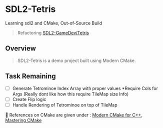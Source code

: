 # SDL2-Tetris
Learning sdl2 and CMake, Out-of-Source Build
> Refactoring [SDL2-GameDev/Tetris](https://github.com/guyllaumedemers/SDL2-GameDev/tree/master/SDL2-Tetris)

## Overview
> SDL2-Tetris is a demo project built using Modern CMake.

## Task Remaining
- [ ] Generate Tetrominoe Index Array with proper values *Require Cols for Args (Really dont like how this require TileMap size Info)
- [ ] Create Flip logic
- [ ] Handle Rendering of Tetrominoe on top of TileMap

💬 References on CMake are given under : [Modern CMake for C++](https://www.amazon.ca/Modern-CMake-Discover-approach-packaging/dp/1801070059), [Mastering CMake](https://www.amazon.ca/Mastering-CMake-Ken-Martin/dp/1930934319)
